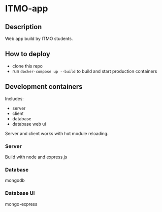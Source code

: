 # ITMO-app

## Description

  Web app build by ITMO students.

## How to deploy

 * clone this repo
 * run `docker-compose up --build` to build and start production containers

## Development containers

Includes: 
 * server
 * client
 * database
 * database web ui

Server and client works with hot module reloading.

### Server
Build with node and express.js

### Database 
mongodb

### Database UI
mongo-express
